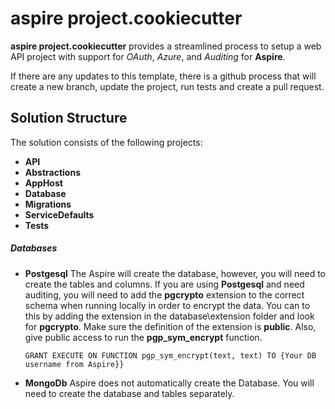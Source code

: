 # aspire project.cookiecutter

**aspire project.cookiecutter** provides a streamlined process to setup a web API project with support for *OAuth*, *Azure*, and *Auditing* for **Aspire**.  

If there are any updates to this template, there is a github process that will create a new branch, update the project, run tests and create a pull request.

## Solution Structure

The solution consists of the following projects:

- **API**
- **Abstractions**
- **AppHost**
- **Database**
- **Migrations**
- **ServiceDefaults**
- **Tests**

##### Databases
- **Postgesql**
    The Aspire will create the database, however, you will need to create the tables and columns.  If you are using **Postgesql** and need auditing, you will need to add the **pgcrypto** extension to the correct schema when running locally in order to encrypt the data.  You can to this by adding the extension in the database\extension folder and look for **pgcrypto**.  Make sure the definition of the extension is **public**.  Also, give public access to run the **pgp_sym_encrypt** function.

    `GRANT EXECUTE ON FUNCTION pgp_sym_encrypt(text, text) TO {Your DB username from Aspire}}`

- **MongoDb**
  Aspire does not automatically create the Database.  You will need to create the database and tables separately.
 